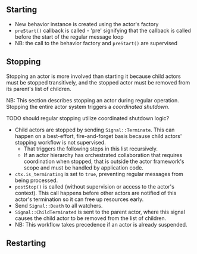

## Starting

* New behavior instance is created using the actor's factory
* `preStart()` callback is called - 'pre' signifying that the callback
    is called before the start of the regular message loop
* NB: the call to the behavior factory and `preStart()` are supervised 

## Stopping

Stopping an actor is more involved than starting it because child actors
must be stopped transitively, and the stopped actor must be removed from
its parent's list of children.

NB: This section describes stopping an actor during regular operation. Stopping
the entire actor system triggers a *coordinated shutdown*. 

TODO should regular stopping utilize coordinated shutdown logic?

* Child actors are stopped by sending `Signal::Terminate`. This can happen
    on a best-effort, fire-and-forget basis because child actors'
    stopping workflow is not supervised.
  * That triggers the following steps in this list recursively. 
  * If an actor hierarchy has orchestrated collaboration that requires 
      coordination when stopped, that is outside the actor framework's
      scope and must be handled by application code.
* `ctx.is_terminating` is set to `true`, preventing regular messages from being processed. 
* `postStop()` is called (without supervision or access to the actor's context). This
    call happens before other actors are notified of this actor's termination so it can 
    free up resources early.
* Send `Signal::Death` to all watchers.
* `Signal::ChildTerminated` is sent to the parent actor, where
    this signal causes the child actor to be removed from the list of children.
* NB: This workflow takes precedence if an actor is already suspended.

## Restarting



